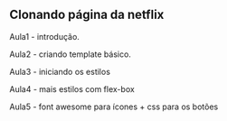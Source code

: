 ## Clonando página da netflix
<p>Aula1 - introdução.</p>
<p>Aula2 - criando template básico.</p>
<p>Aula3 - iniciando os estilos</p>
<p>Aula4 - mais estilos com flex-box</p>
<p>Aula5 - font awesome para ícones + css para os botões</p>